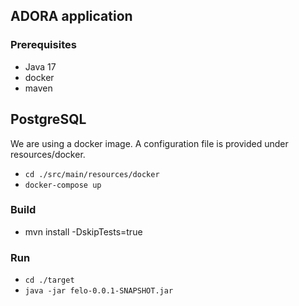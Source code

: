 ## ADORA application

### Prerequisites

- Java 17
- docker
- maven

## PostgreSQL

We are using a docker image. A configuration file is provided under resources/docker.

- ```cd ./src/main/resources/docker```
- ```docker-compose up```

### Build

- mvn install -DskipTests=true

### Run

- ```cd ./target```
- ```java -jar felo-0.0.1-SNAPSHOT.jar ```

